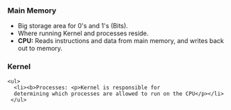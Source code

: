 <h3>Main Memory</h3>

  <ul>
    <li>Big storage area for 0's and 1's (Bits).</li>
    <li>Where running Kernel and processes reside.</li>
    <li><b>CPU:</b> Reads instructions and data from main memory, and writes back out to memory.</li>
   </ul>
   
   
  <h3>Kernel</h3>
  
    <ul>
      <li><b>Processes: <p>Kernel is responsible for
      determining which processes are allowed to run on the CPU</p></li>
     </ul>
      
      
